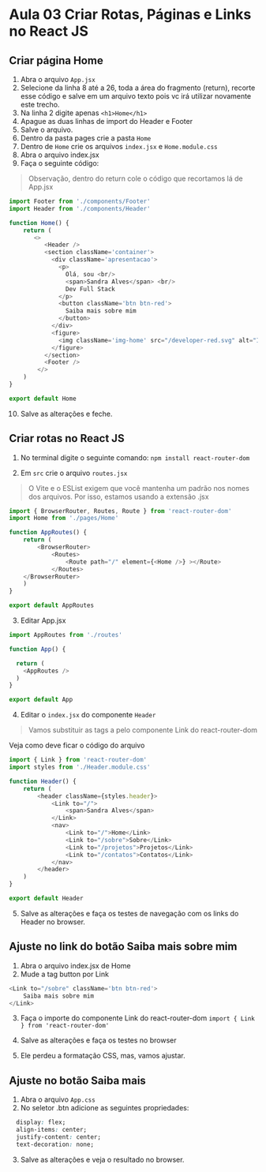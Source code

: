 # Aula 03 Criar Rotas, Páginas e Links no React JS

## Criar página Home

1. Abra o arquivo `App.jsx`
2. Selecione da linha 8 até a 26, toda a área do fragmento (return), recorte esse código e salve em um arquivo texto pois vc irá utilizar novamente este trecho.
3. Na linha 2 digite apenas `<h1>Home</h1>`
4. Apague as duas linhas de import do Header e Footer
5. Salve o arquivo.
6. Dentro da pasta pages crie a pasta `Home`
7. Dentro de `Home` crie os arquivos `index.jsx` e `Home.module.css`
8. Abra o arquivo index.jsx
9. Faça o seguinte código:

> Observação, dentro do return cole o código que recortamos lá de App.jsx

~~~javascript
import Footer from './components/Footer'
import Header from './components/Header'

function Home() {
    return (
       <>
          <Header />
          <section className='container'>
            <div className='apresentacao'>
              <p>
                Olá, sou <br/>
                <span>Sandra Alves</span> <br/>
                Dev Full Stack
              </p>
              <button className='btn btn-red'>
                Saiba mais sobre mim
              </button>
            </div>
            <figure>
              <img className='img-home' src="/developer-red.svg" alt="Imagem de Home" />
            </figure>
          </section>
          <Footer />
        </> 
    )
}

export default Home

~~~

10. Salve as alterações e feche.

## Criar rotas no React JS

1. No terminal digite o seguinte comando:
`npm install react-router-dom`

2. Em `src` crie o arquivo `routes.jsx`

> O Vite e o ESList exigem que você mantenha um padrão nos nomes dos arquivos. Por isso, estamos usando a extensão .jsx

~~~javascript
import { BrowserRouter, Routes, Route } from 'react-router-dom'
import Home from './pages/Home'

function AppRoutes() {
    return (
        <BrowserRouter>
            <Routes>
                <Route path="/" element={<Home />} ></Route>
            </Routes>
    </BrowserRouter>
    )
}

export default AppRoutes

~~~

3. Editar App.jsx

~~~javascript
import AppRoutes from './routes'

function App() {

  return (
    <AppRoutes />
  )
}

export default App

~~~

4. Editar o `index.jsx` do componente `Header`

> Vamos substituir as tags a pelo componente Link do react-router-dom

Veja como deve ficar o código do arquivo

~~~javascript
import { Link } from 'react-router-dom'
import styles from './Header.module.css'

function Header() {
    return (
        <header className={styles.header}>
            <Link to="/">
                <span>Sandra Alves</span>
            </Link>
            <nav>
                <Link to="/">Home</Link>
                <Link to="/sobre">Sobre</Link>
                <Link to="/projetos">Projetos</Link>
                <Link to="/contatos">Contatos</Link>
            </nav>
        </header>
    )    
}

export default Header

~~~

5. Salve as alterações e faça os testes de navegação com os links do Header no browser.

## Ajuste no link do botão Saiba mais sobre mim

1. Abra o arquivo index.jsx de Home
2. Mude a tag button por Link

~~~javascript
<Link to="/sobre" className='btn btn-red'>
    Saiba mais sobre mim
</Link>

~~~

3. Faça o importe do componente Link do react-router-dom
`import { Link } from 'react-router-dom'`

4. Salve as alterações e faça os testes no browser

5. Ele perdeu a formatação CSS, mas, vamos ajustar. 

## Ajuste no botão Saiba mais 

1. Abra o arquivo `App.css`
2. No seletor .btn adicione as seguintes propriedades:

~~~css
  display: flex;
  align-items: center;
  justify-content: center;
  text-decoration: none;
~~~

3. Salve as alterações e veja o resultado no browser.

